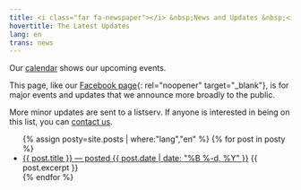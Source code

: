 ```yaml
---
title: <i class="far fa-newspaper"></i> &nbsp;News and Updates &nbsp;<i class="fas fa-bullhorn"></i>
hovertitle: The Latest Updates
lang: en
trans: news
---
```

Our [calendar](/calendar) shows our upcoming events.

This page, like our [Facebook page](https://fb.com/MontrealQuakers/){: rel="noopener" target="_blank"}, is for major events and updates that we announce more broadly to the public. 

More minor updates are sent to a listserv. If anyone is interested in being on this list, you can [contact us](/contact.html). 

<ul>
{% assign posty=site.posts | where:"lang","en" %}
  {% for post in posty %}
    <li>
      <a href="{{ post.url }}">{{ post.title }} — posted {{ post.date | date: "%B %-d, %Y" }}</a>
      {{ post.excerpt }}
    </li>
  {% endfor %}
</ul>
